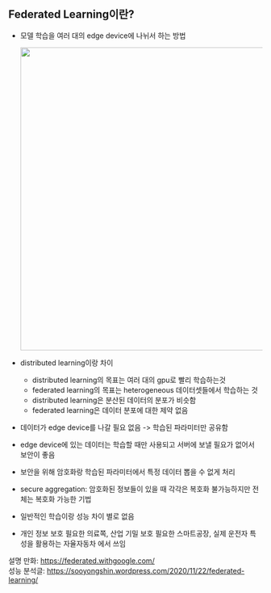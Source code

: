 ## Federated Learning이란?
- 모델 학습을 여러 대의 edge device에 나뉘서 하는 방법

  <img src="https://upload.wikimedia.org/wikipedia/commons/thumb/e/e2/Federated_learning_process_central_case.png/880px-Federated_learning_process_central_case.png" width="600">
- distributed learning이랑 차이
  - distributed learning의 목표는 여러 대의 gpu로 빨리 학습하는것
  - federated learning의 목표는 heterogeneous 데이터셋들에서 학습하는 것
  - distributed learning은 분산된 데이터의 분포가 비슷함
  - federated learning은 데이터 분포에 대한 제약 없음


- 데이터가 edge device를 나갈 필요 없음 -> 학습된 파라미터만 공유함
- edge device에 있는 데이터는 학습할 때만 사용되고 서버에 보낼 필요가 없어서 보안이 좋음
- 보안을 위해 암호화랑 학습된 파라미터에서 특정 데이터 뽑을 수 없게 처리
- secure aggregation: 암호화된 정보들이 있을 때 각각은 복호화 불가능하지만 전체는 복호화 가능한 기법
- 일반적인 학습이랑 성능 차이 별로 없음
- 개인 정보 보호 필요한 의료쪽, 산업 기밀 보호 필요한 스마트공장, 실제 운전자 특성을 활용하는 자율자동차 에서 쓰임

설명 만화: https://federated.withgoogle.com/   
성능 분석글: https://sooyongshin.wordpress.com/2020/11/22/federated-learning/
